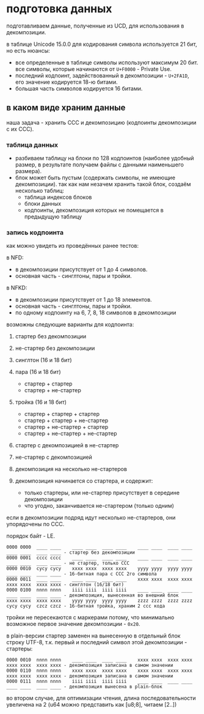 # подготовка данных

подготавливаем данные, полученные из UCD, для использования в декомпозиции.

в таблице Unicode 15.0.0 для кодирования символа используется 21 бит, но есть нюансы:

- все определенные в таблице символы используют максимум 20 бит. все символы, которые начинаются от `U+F0000` - Private Use.
- последний кодпоинт, задействованный в декомпозиции - `U+2FA1D`, его значение кодируется 18-ю битами.
- большая часть символов кодируется 16 битами.

## в каком виде храним данные

наша задача - хранить CCC и декомпозицию (кодпоинты декомпозиции с их CCC).

### таблица данных

- разбиваем таблицу на блоки по 128 кодпоинтов (наиболее удобный размер, в результате получаем файлы с данными наименьшего размера).
- блок может быть пустым (содержать символы, не имеющие декомпозиции). так как нам незачем хранить такой блок, создаём несколько таблиц:
  - таблица индексов блоков
  - блоки данных
  - кодпоинты, декомпозиция которых не помещается в предыдущую таблицу

### запись кодпоинта

как можно увидеть из проведённых ранее тестов:

в NFD:

- в декомпозиции присутствует от 1 до 4 символов.
- основная часть - синглтоны, пары и тройки.

в NFKD:

- в декомпозиции присутствует от 1 до 18 элементов.
- основная часть - синглтоны, пары и тройки.
- по одному кодпоинту на 6, 7, 8, 18 символов в декомпозиции

возможны следующие варианты для кодпоинта:

1. стартер без декомпозиции
2. не-стартер без декомпозиции
3. синглтон (16 и 18 бит)
4. пара (16 и 18 бит)

   - стартер + стартер
   - стартер + не-стартер

5. тройка (16 и 18 бит)

   - стартер + стартер + стартер
   - стартер + стартер + не-стартер
   - стартер + не-стартер + стартер
   - стартер + не-стартер + не-стартер

6. стартер с декомпозицией в не-стартер
7. не-стартер с декомпозицией
8. декомпозиция на несколько не-стартеров
9. декомпозиция начинается со стартера, и содержит:

   - только стартеры, или не-стартер присутствует в середине декомпозиции
   - что угодно, заканчивается не-стартером (только одним)

если в декомпозиции подряд идут несколько не-стартеров, они упорядочены по CCC.

порядок байт - LE.

```
0000 0000  ____ ____    ____ ____  ____ ____    ____ ____  ____ ____    ____ ____  ____ ____ - стартер без декомпозиции
0000 0001  cccc cccc    ____ ____  ____ ____    ____ ____  ____ ____    ____ ____  ____ ____ - не стартер, только CCC
0000 0010  cycy cycy    xxxx xxxx  xxxx xxxx    yyyy yyyy  yyyy yyyy    ____ ____  ____ ____ - 16-битная пара с CCC 2го символа
0000 0011  ____ ____    ____ ____  ____ ____    xxxx xxxx  xxxx xxxx    xxxx xxxx  xxxx xxxx - синглтон (16/18 бит)
0000 0100  nnnn nnnn    iiii iiii  iiii iiii    ____ ____  ____ ____    ____ ____  ____ ____ - декомпозиция, вынесенная во внешний блок
xxxx xxxx  xxxx xxxx    yyyy yyyy  yyyy yyyy    zzzz zzzz  zzzz zzzz    cycy cycy  czcz czcz - 16-битная тройка, храним 2 ссс кода
```

тройки не пересекаются с маркерами потому, что минимально возможное первое значение декомпозиции - `0x20`.

в plain-версии стартер заменен на вынесенную в отдельный блок строку UTF-8, т.к. первый и последний символ этой декомпозиции - стартеры:

```
0000 0010  nnnn nnnn    ____ ____  ____ ____    xxxx xxxx  xxxx xxxx    xxxx xxxx  xxxx xxxx - декомпозиция записана в самом значении
0000 0110  nnnn nnnn    xxxx xxxx  xxxx xxxx    xxxx xxxx  xxxx xxxx    xxxx xxxx  xxxx xxxx - декомпозиция записана в самом значении
0000 0111  nnnn nnnn    iiii iiii  iiii iiii    ____ ____  ____ ____    ____ ____  ____ ____ - декомпозиция вынесена в plain-блок
```

во втором случае, для оптимизации чтения, длина последовательности увеличена на 2 (u64 можно представить как [u8;8], читаем [2..])
